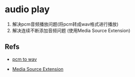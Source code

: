 # audio play

1. 解决pcm音频播放问题(将pcm转成wav格式进行播放)
2. 解决连续不断添加音频问题 (使用Media Source Extension)

## Refs

- [pcm to wav](https://segmentfault.com/a/1190000017982073?utm_source=tag-newest)

- [Media Source Extension](https://developer.mozilla.org/zh-CN/docs/Web/API/Media_Source_Extensions_API)
